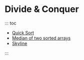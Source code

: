 # Divide & Conquer

::: toc
* [Quick Sort](quick_sort.md)
* [Median of two sorted arrays](median_of_two_sorted_arrays.md)
* [Skyline](skyline.md)

:::

